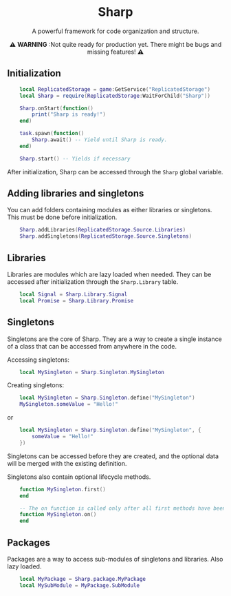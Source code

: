 <div align="center">
	<h1>Sharp</h1>
	<p>A powerful framework for code organization and structure.</p>
</div>

<div align="center">
  ⚠ <b>WARNING</b> :Not quite ready for production yet. There might be bugs and missing features! ⚠
</div>

## Initialization

```lua
    local ReplicatedStorage = game:GetService("ReplicatedStorage")
    local Sharp = require(ReplicatedStorage:WaitForChild("Sharp"))

    Sharp.onStart(function()
        print("Sharp is ready!")
    end)

    task.spawn(function()
        Sharp.await() -- Yield until Sharp is ready.
    end)

    Sharp.start() -- Yields if necessary
```

After initialization, Sharp can be accessed through the `Sharp` global variable.

## Adding libraries and singletons

You can add folders containing modules as either libraries or singletons.
This must be done before initialization.

```lua
    Sharp.addLibraries(ReplicatedStorage.Source.Libraries)
    Sharp.addSingletons(ReplicatedStorage.Source.Singletons)
```

## Libraries

Libraries are modules which are lazy loaded when needed.
They can be accessed after initialization through the `Sharp.Library` table.

```lua
    local Signal = Sharp.Library.Signal
    local Promise = Sharp.Library.Promise
```

## Singletons

Singletons are the core of Sharp. They are a way to create a single instance of a class that can be accessed from anywhere in the code.

Accessing singletons:
```lua
    local MySingleton = Sharp.Singleton.MySingleton
```

Creating singletons:
```lua
    local MySingleton = Sharp.Singleton.define("MySingleton")
    MySingleton.someValue = "Hello!"
```
or
```lua
    local MySingleton = Sharp.Singleton.define("MySingleton", {
        someValue = "Hello!"
    })
```

Singletons can be accessed before they are created, and the optional data will be merged
with the existing definition.

Singletons also contain optional lifecycle methods.

```lua
    function MySingleton.first()
    end

    -- The on function is called only after all first methods have been called.
    function MySingleton.on()
    end
```

## Packages

Packages are a way to access sub-modules of singletons and libraries.
Also lazy loaded.

```lua
    local MyPackage = Sharp.package.MyPackage
    local MySubModule = MyPackage.SubModule
```

